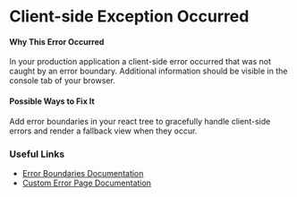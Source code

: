 # Client-side Exception Occurred

#### Why This Error Occurred

In your production application a client-side error occurred that was not caught by an error boundary. Additional information should be visible in the console tab of your browser.

#### Possible Ways to Fix It

Add error boundaries in your react tree to gracefully handle client-side errors and render a fallback view when they occur.

### Useful Links

- [Error Boundaries Documentation](https://reactjs.org/docs/error-boundaries.html)
- [Custom Error Page Documentation](https://nextjs.org/docs/advanced-features/custom-error-page#more-advanced-error-page-customizing)
